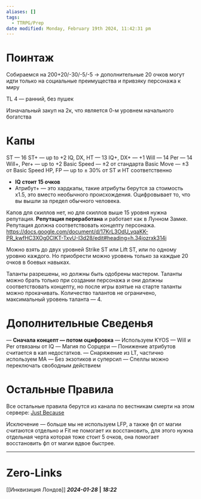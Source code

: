 ```yaml
---
aliases: []
tags:
  - TTRPG/Prep
date modified: Monday, February 19th 2024, 11:42:31 pm
---
```

# Поинтаж
Собираемся на 200+20/-30/-5/-5 → дополнительные 20 очков могут идти только на социальные преимущества и привзяку персонажа к миру

TL 4 — ранний, без пушек

Изначальный закуп на 2к, что является 0-м уровнем начального богатства 

# Капы
ST — 16
ST+ — up to +2
IQ, DX, HT — 13
IQ+, DX+ — +1
Will — 14
Per — 14
Will+, Per+ — up to +2
Basic Speed — ±2 от стандарта
Basic Move — ±3 от Basic Speed
HP, FP — up to ± 30% от ST и HT соответственно
- **IQ стоит 15 очков**
- Атрибут+ — это хардкапы, такие атрибуты берутся за стоимость х1.5, это вместо необычного происхождения. Оцифровывает то, что вы вышли за предел обычного человека. 

Капов для скиллов нет, но для скиллов выше 15 уровня нужна репутация. **Репутация переработана** и работает как в Лунном Замке. Репутация должна соответствовать концепту персонажа.
https://docs.google.com/document/d/17KrL3OdU_yqaKK-PR_kwfHC3XOg0CIKT-TxvU-I3d28/edit#heading=h.34jozrxk314i

Можно взять до двух уровней Strike ST или Lift ST, или по одному уровню каждого. Но приобрести можно уровень только за каждые 20 очков в боевых навыках.

Таланты разрешены, но должны быть одобрены мастером. Таланты можно брать только при создании персонажа и они должны соответствовать концепту, но после игры взятые на старте таланты можно прокачивать. Количество талантов не ограничено, максимальный уровень таланта — 4.

# Дополнительные Сведенья
— **Сначала концепт — потом оцифровка**
— Используем KYOS
— Will и Per отвязаны от IQ 
— Магия по Сорцери 
— Понижение атрибутов считается в кап недостатков.
— Снаряжение из LT, частично используем MA
— Без экзотиков и суперсил
— Спеллы можно переключать свободным действием

# Остальные Правила
Все остальные правила берутся из канала по вестникам смерти на этом сервере: [Just Because](https://discord.gg/QCbTJZJQ)

Исключение — больше мы не используем LFP, а также фп от магии считаются отдельно и Fit не помогает их восстановить, для этого нужна отдельная черта которая тоже стоит 5 очков, она помогает восстановить фп от магии вдвое быстрее.

___
# Zero-Links
[[Инквизиция Лондов]]
***2024-01-28*** **|** ***18:22***